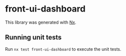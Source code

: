 # front-ui-dashboard

This library was generated with [Nx](https://nx.dev).

## Running unit tests

Run `nx test front-ui-dashboard` to execute the unit tests.
